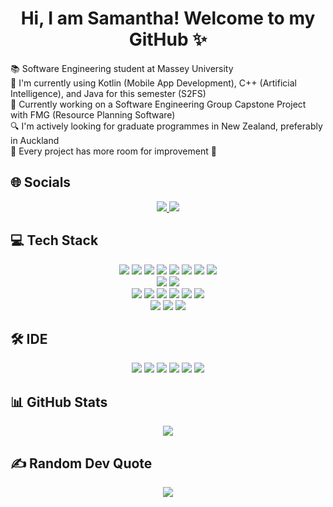 <h1 align="center">Hi, I am Samantha! Welcome to my GitHub ✨</h2>

📚 Software Engineering student at Massey University <br>
🌱 I'm currently using Kotlin (Mobile App Development), C++ (Artificial Intelligence), and Java for this semester (S2FS) <br>
💼 Currently working on a Software Engineering Group Capstone Project with FMG (Resource Planning Software)  <br>
🔍 I'm actively looking for graduate programmes in New Zealand, preferably in Auckland <br>
🔧 Every project has more room for improvement 🫶 <br>


## 🌐 Socials
<p align="center">
  <a href="https://linkedin.com/in/samantha-quilat/">
    <img src="https://img.shields.io/badge/LinkedIn-%230077B5.svg?logo=linkedin&logoColor=white" />
  </a>
  <a href="mailto:smquilat@gmail.com">
    <img src="https://img.shields.io/badge/Email-D14836?logo=gmail&logoColor=white" />
  </a>
</p>


## 💻 Tech Stack
<p align="center">
  <img src="https://img.shields.io/badge/c++-%2300599C.svg?style=for-the-badge&logo=c%2B%2B&logoColor=white" />
  <img src="https://img.shields.io/badge/python-3670A0?style=for-the-badge&logo=python&logoColor=ffdd54" />
  <img src="https://img.shields.io/badge/html5-%23E34F26.svg?style=for-the-badge&logo=html5&logoColor=white" />
  <img src="https://img.shields.io/badge/css3-%231572B6.svg?style=for-the-badge&logo=css3&logoColor=white" />
  <img src="https://img.shields.io/badge/java-%23ED8B00.svg?style=for-the-badge&logo=openjdk&logoColor=white" />
  <img src="https://img.shields.io/badge/c%23-%23239120.svg?style=for-the-badge&logo=csharp&logoColor=white" />
  <img src="https://img.shields.io/badge/rust-%23000000.svg?style=for-the-badge&logo=rust&logoColor=white" />
  <img src="https://img.shields.io/badge/Haskell-5e5086?style=for-the-badge&logo=haskell&logoColor=white" />
  <br/>
  <img src="https://img.shields.io/badge/AWS-%23FF9900.svg?style=for-the-badge&logo=amazon-aws&logoColor=white" />
  <img src="https://img.shields.io/badge/Anaconda-%2344A833.svg?style=for-the-badge&logo=anaconda&logoColor=white" />
  <br/>
  <img src="https://img.shields.io/badge/Matplotlib-%23ffffff.svg?style=for-the-badge&logo=Matplotlib&logoColor=black" />
  <img src="https://img.shields.io/badge/numpy-%23013243.svg?style=for-the-badge&logo=numpy&logoColor=white" />
  <img src="https://img.shields.io/badge/pandas-%23150458.svg?style=for-the-badge&logo=pandas&logoColor=white" />
  <img src="https://img.shields.io/badge/PyTorch-%23EE4C2C.svg?style=for-the-badge&logo=PyTorch&logoColor=white" />
  <img src="https://img.shields.io/badge/scikit--learn-%23F7931E.svg?style=for-the-badge&logo=scikit-learn&logoColor=white" />
  <img src="https://img.shields.io/badge/SciPy-%230C55A5.svg?style=for-the-badge&logo=scipy&logoColor=%white" />
  <br/>
  <img src="https://img.shields.io/badge/Canva-%2300C4CC.svg?style=for-the-badge&logo=Canva&logoColor=white" />
  <img src="https://img.shields.io/badge/Trello-%23026AA7.svg?style=for-the-badge&logo=Trello&logoColor=white" />
  <img src="https://img.shields.io/badge/Figma-%23F24E1E.svg?style=for-the-badge&logo=Figma&logoColor=white" />
</p>



## 🛠️ IDE
<p align="center">
  <img src="https://img.shields.io/badge/Visual%20Studio%20Code-%23007ACC.svg?style=for-the-badge&logo=visual-studio-code&logoColor=white" />
  <img src="https://img.shields.io/badge/Visual%20Studio-5C2D91?style=for-the-badge&logo=visual-studio&logoColor=white" />
  <img src="https://img.shields.io/badge/IntelliJ%20IDEA-000000.svg?style=for-the-badge&logo=intellij-idea&logoColor=white" />
  <img src="https://img.shields.io/badge/PyCharm-000000?style=for-the-badge&logo=pycharm&logoColor=white" />
  <img src="https://img.shields.io/badge/Jupyter-%23F37626.svg?style=for-the-badge&logo=Jupyter&logoColor=white" />
  <img src="https://img.shields.io/badge/Google%20Colab-F9AB00?style=for-the-badge&logo=google-colab&logoColor=white" />
</p>

## 📊 GitHub Stats
<p align="center">
  <img src="https://github-readme-stats.vercel.app/api/top-langs/?username=smaxerene&theme=tokyonight&hide_border=true&include_all_commits=false&count_private=false&layout=compact" />
</p>


## ✍️ Random Dev Quote
<p align="center">
  <img src="https://quotes-github-readme.vercel.app/api?type=vetical&theme=tokyonight" />
</p>
